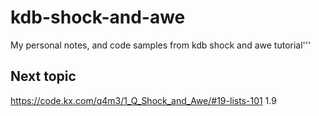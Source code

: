 # kdb-shock-and-awe
My personal notes, and code samples from kdb shock and awe tutorial'''

## Next topic
https://code.kx.com/q4m3/1_Q_Shock_and_Awe/#19-lists-101 1.9